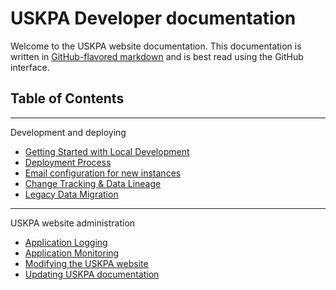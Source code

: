 # USKPA Developer documentation

Welcome to the USKPA website documentation. This documentation is written in
[GitHub-flavored markdown][gh-md] and is best read using the GitHub interface.

## Table of Contents

___
Development and deploying
- [Getting Started with Local Development](local-development.md)
- [Deployment Process](deploy.md)
- [Email configuration for new instances](email.md)
- [Change Tracking & Data Lineage](history.md)
- [Legacy Data Migration](data-migration.md)
---
USKPA website administration
- [Application Logging](logging.md)
- [Application Monitoring](monitoring.md)
- [Modifying the USKPA website](change-workflow.md)
- [Updating USKPA documentation](updating-uskpa-docs.md)


[gh-md]: https://guides.github.com/features/mastering-markdown/#GitHub-flavored-markdown
